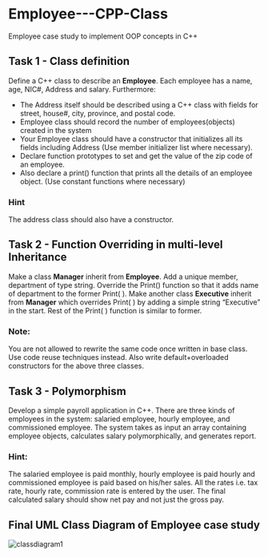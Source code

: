 # Employee---CPP-Class
Employee case study to implement OOP concepts in C++

## Task 1 - Class definition
Define a C++ class to describe an **Employee**. Each employee has a name, age, NIC#, Address and salary. Furthermore:
  * The Address itself should be described using a C++ class with fields for street, house#, city, province, and postal code.
  * Employee class should record the number of employees(objects) created in the system
  * Your Employee class should have a constructor that initializes all its fields including Address (Use member initializer list where necessary).
  * Declare function prototypes to set and get the value of the zip code of an employee.
  * Also declare a print() function that prints all the details of an employee object. (Use constant functions where necessary)
### Hint
The address class should also have a constructor.

## Task 2 - Function Overriding in multi-level Inheritance
Make a class **Manager** inherit from **Employee**. Add a unique member, department of type string. Override the Print() function so that it adds name of department to the former Print( ). Make another class **Executive** inherit from **Manager** which overrides Print( ) by adding a simple string “Executive” in the start. Rest of the Print( ) function is similar to former.

### Note:
You are not allowed to rewrite the same code once written in base class. Use code reuse techniques instead. Also write default+overloaded constructors for the above three classes.

## Task 3 - Polymorphism
Develop a simple payroll application in C++. There are three kinds of employees in the system: salaried employee, hourly employee, and commissioned employee. The system takes as input an array containing employee objects, calculates salary polymorphically, and generates report.

### Hint:
The salaried employee is paid monthly, hourly employee is paid hourly and commissioned employee is paid based on his/her sales. All the rates i.e. tax rate, hourly rate, commission rate is entered by the user. The final calculated salary should show net pay and not just the gross pay.

## Final UML Class Diagram of Employee case study
![classdiagram1](https://user-images.githubusercontent.com/41892175/47768763-58945280-dd14-11e8-9fa5-d32868e9198c.png)
